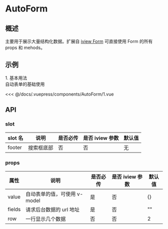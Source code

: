 # AutoForm

## 概述

主要用于展示大量结构化数据。扩展自 [iview Form](https://www.iviewui.com/components/form) 可直接使用 Form 的所有 props 和 mehods。

## 示例

<demo-block>
  <div slot='title'>1. 基本用法</div>
  <div slot='desc'>自动表单的基础使用</div>
  <div slot='demo'><AutoForm-1></AutoForm-1></div>
  <div slot='code'>

<<< @/docs/.vuepress/components/AutoForm/1.vue

  </div>
</demo-block>

## API

### slot

| slot 名 | 说明       | 是否必传 | 是否 iview 参数 | 默认值 |
| ------- | ---------- | -------- | --------------- | ------ |
| footer  | 搜索框底部 | 否       | 否              | 无     |

### props

| 属性   | 说明                         | 是否必传 | 是否 iview 参数 | 默认值 |
| ------ | ---------------------------- | -------- | --------------- | ------ |
| value  | 自动表单的值，可使用 v-model | 是       | 否              | {}     |
| fields | 请求后台数据的 url 地址      | 是       | 否              | ""     |
| row    | 一行显示几个数据             | 否       | 否              | 2      |

